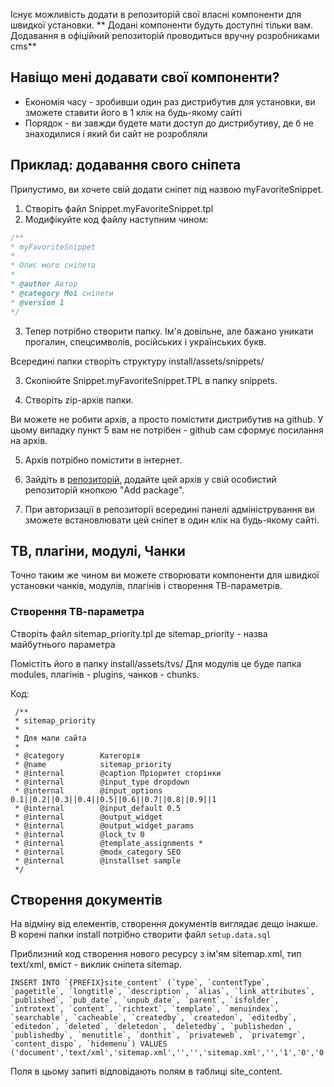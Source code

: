 Існує можливість додати в репозиторій свої власні компоненти для швидкої установки.
** Додані компоненти будуть доступні тільки вам. Додавання в офіційний репозиторій проводиться вручну розробниками cms**

## Навіщо мені додавати свої компоненти? ##
- Економія часу - зробивши один раз дистрибутив для установки, ви зможете ставити його в 1 клік на будь-якому сайті
- Порядок - ви завжди будете мати доступ до дистрибутиву, де б не знаходилися і який би сайт не розробляли

## Приклад: додавання свого сніпета ##

Припустимо, ви хочете свій додати сніпет під назвою myFavoriteSnippet.

1. Створіть файл Snippet.myFavoriteSnippet.tpl
2. Модифікуйте код файлу наступним чином:
```php
/** 
* myFavoriteSnippet 
* 
* Опис мого сніпета
* 
* @author Автор
* @category Мої сніпети
* @version 1
*/ 
```
3. Тепер потрібно створити папку. Ім'я довільне, але бажано уникати прогалин, спецсимволів, російських і українських букв.

Всередині папки створіть структуру install/assets/snippets/

3. Скопіюйте Snippet.myFavoriteSnippet.TPL в папку snippets.

4. Створіть zip-архів папки.

Ви можете не робити архів, а просто помістити дистрибутив на github. У цьому випадку пункт 5 вам не потрібен - github сам сформує посилання на архів.

5. Архів потрібно помістити в інтернет.

6. Зайдіть в [репозиторій](http://extras.evolution-cms.com/my-repo/add-package.html), додайте цей архів у свій особистий репозиторій кнопкою "Add package".

7. При авторизації в репозиторії всередині панелі адміністрування ви зможете встановлювати цей сніпет в один клік на будь-якому сайті.

## ТВ, плагіни, модулі, Чанки ##
Точно таким же чином ви можете створювати компоненти для швидкої установки чанків, модулів, плагінів і створення ТВ-параметрів.

### Створення ТВ-параметра ###
Створіть файл sitemap_priority.tpl де sitemap_priority - назва майбутнього параметра

Помістіть його в папку install/assets/tvs/
Для модулів це буде папка modules, плагінів - plugins, чанков - chunks.

Код:
```
 /**
 * sitemap_priority
 *
 * Для мапи сайта
 *
 * @category        Категорія
 * @name            sitemap_priority
 * @internal        @caption Пріоритет сторінки 
 * @internal        @input_type dropdown
 * @internal        @input_options 0.1||0.2||0.3||0.4||0.5||0.6||0.7||0.8||0.9||1
 * @internal        @input_default 0.5
 * @internal        @output_widget 
 * @internal        @output_widget_params 
 * @internal        @lock_tv 0
 * @internal        @template_assignments *
 * @internal        @modx_category SEO
 * @internal        @installset sample
 */
```

## Створення документів ##

На відміну від елементів, створення документів виглядає дещо інакше.
В корені папки install потрібно створити файл
```setup.data.sql```

Приблизний код створення нового ресурсу з ім'ям sitemap.xml, тип text/xml, вміст - виклик сніпета sitemap.

```
INSERT INTO `{PREFIX}site_content` (`type`, `contentType`, `pagetitle`, `longtitle`, `description`, `alias`, `link_attributes`, `published`, `pub_date`, `unpub_date`, `parent`, `isfolder`, `introtext`, `content`, `richtext`, `template`, `menuindex`, `searchable`, `cacheable`, `createdby`, `createdon`, `editedby`, `editedon`, `deleted`, `deletedon`, `deletedby`, `publishedon`, `publishedby`, `menutitle`, `donthit`, `privateweb`, `privatemgr`, `content_dispo`, `hidemenu`) VALUES
('document','text/xml','sitemap.xml','','','sitemap.xml','','1','0','0','0','0','','[[sitemap]]','0','0','7','1','1','1','1376384158','1','1377167369','0','0','0','1376384158','1','','0','0','0','0','1');
```

Поля в цьому запиті відповідають полям в таблиці site_content.
